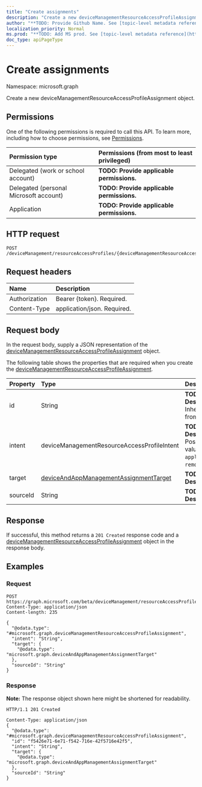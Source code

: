 ```yaml
---
title: "Create assignments"
description: "Create a new deviceManagementResourceAccessProfileAssignment object."
author: "**TODO: Provide Github Name. See [topic-level metadata reference](https://msgo.azurewebsites.net/add/document/guidelines/metadata.html#topic-level-metadata)**"
localization_priority: Normal
ms.prod: "**TODO: Add MS prod. See [topic-level metadata reference](https://msgo.azurewebsites.net/add/document/guidelines/metadata.html#topic-level-metadata)**"
doc_type: apiPageType
---
```


# Create assignments
Namespace: microsoft.graph

Create a new deviceManagementResourceAccessProfileAssignment object.

## Permissions
One of the following permissions is required to call this API. To learn more, including how to choose permissions, see [Permissions](/graph/permissions-reference).

|Permission type|Permissions (from most to least privileged)|
|:---|:---|
|Delegated (work or school account)|**TODO: Provide applicable permissions.**|
|Delegated (personal Microsoft account)|**TODO: Provide applicable permissions.**|
|Application|**TODO: Provide applicable permissions.**|

## HTTP request

<!-- {
  "blockType": "ignored"
}
-->
``` http
POST /deviceManagement/resourceAccessProfiles/{deviceManagementResourceAccessProfileBaseId}/assignments
```

## Request headers
|Name|Description|
|:---|:---|
|Authorization|Bearer {token}. Required.|
|Content-Type|application/json. Required.|

## Request body
In the request body, supply a JSON representation of the [deviceManagementResourceAccessProfileAssignment](../resources/intune-devicemanagementresourceaccessprofileassignment.md) object.

The following table shows the properties that are required when you create the [deviceManagementResourceAccessProfileAssignment](../resources/intune-devicemanagementresourceaccessprofileassignment.md).

|Property|Type|Description|
|:---|:---|:---|
|id|String|**TODO: Add Description** Inherited from [entity](../resources/entity.md)|
|intent|deviceManagementResourceAccessProfileIntent|**TODO: Add Description**. Possible values are: `apply`, `remove`.|
|target|[deviceAndAppManagementAssignmentTarget](../resources/intune-deviceandappmanagementassignmenttarget.md)|**TODO: Add Description**|
|sourceId|String|**TODO: Add Description**|



## Response

If successful, this method returns a `201 Created` response code and a [deviceManagementResourceAccessProfileAssignment](../resources/intune-devicemanagementresourceaccessprofileassignment.md) object in the response body.

## Examples

### Request
<!-- {
  "blockType": "request",
  "name": "create_devicemanagementresourceaccessprofileassignment_from_"
}
-->
``` http
POST https://graph.microsoft.com/beta/deviceManagement/resourceAccessProfiles/{deviceManagementResourceAccessProfileBaseId}/assignments
Content-Type: application/json
Content-length: 235

{
  "@odata.type": "#microsoft.graph.deviceManagementResourceAccessProfileAssignment",
  "intent": "String",
  "target": {
    "@odata.type": "microsoft.graph.deviceAndAppManagementAssignmentTarget"
  },
  "sourceId": "String"
}
```


### Response
**Note:** The response object shown here might be shortened for readability.
<!-- {
  "blockType": "response",
  "truncated": true,
  "@odata.type": "microsoft.graph.deviceManagementResourceAccessProfileAssignment"
}
-->
``` http
HTTP/1.1 201 Created

Content-Type: application/json
{
  "@odata.type": "#microsoft.graph.deviceManagementResourceAccessProfileAssignment",
  "id": "f5426e71-6e71-f542-716e-42f5716e42f5",
  "intent": "String",
  "target": {
    "@odata.type": "microsoft.graph.deviceAndAppManagementAssignmentTarget"
  },
  "sourceId": "String"
}
```

